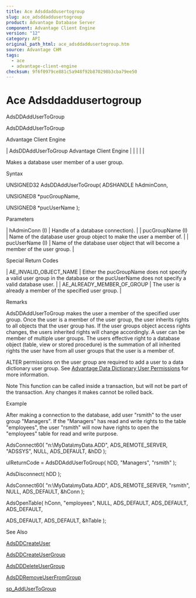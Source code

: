 ```yaml
---
title: Ace Adsddaddusertogroup
slug: ace_adsddaddusertogroup
product: Advantage Database Server
component: Advantage Client Engine
version: "12"
category: API
original_path_html: ace_adsddaddusertogroup.htm
source: Advantage CHM
tags:
  - ace
  - advantage-client-engine
checksum: 9f6f0979ce881c5a948f92b870298b3cba79ee50
---
```


# Ace Adsddaddusertogroup

AdsDDAddUserToGroup

AdsDDAddUserToGroup

Advantage Client Engine

| AdsDDAddUserToGroup  Advantage Client Engine |  |  |  |  |

Makes a database user member of a user group.

Syntax

UNSIGNED32 AdsDDAddUserToGroup( ADSHANDLE hAdminConn,

UNSIGNED8 \*pucGroupName,

UNSIGNED8 \*pucUserName );

Parameters

| hAdminConn (I) | Handle of a database connection). |
| pucGroupName (I) | Name of the database user group object to make the user a member of. |
| pucUserName (I) | Name of the database user object that will become a member of the user group. |

Special Return Codes

| AE\_INVALID\_OBJECT\_NAME | Either the pucGroupName does not specify a valid user group in the database or the pucUserName does not specify a valid database user. |
| AE\_ALREADY\_MEMBER\_OF\_GROUP | The user is already a member of the specified user group. |

Remarks

AdsDDAddUserToGroup makes the user a member of the specified user group. Once the user is a member of the user group, the user inherits rights to all objects that the user group has. If the user groups object access rights changes, the users inherited rights will change accordingly. A user can be member of multiple user groups. The users effective right to a database object (table, view or stored procedure) is the summation of all inherited rights the user have from all user groups that the user is a member of.

ALTER permissions on the user group are required to add a user to a data dictionary user group. See [Advantage Data Dictionary User Permissions](master_advantage_data_dictionary_user_permissions.md) for more information.

Note This function can be called inside a transaction, but will not be part of the transaction. Any changes it makes cannot be rolled back.

Example

After making a connection to the database, add user "rsmith" to the user group "Managers". If the "Managers" has read and write rights to the table "employees", the user "rsmith" will now have rights to open the "employees" table for read and write purpose.

AdsConnect60( "n:\\MyData\\myData.ADD", ADS\_REMOTE\_SERVER, "ADSSYS", NULL, ADS\_DEFAULT, &hDD );

ulReturnCode = AdsDDAddUserToGroup( hDD, "Managers", "rsmith" );

AdsDisconnect( hDD );

AdsConnect60( "n:\\MyData\\myData.ADD", ADS\_REMOTE\_SERVER, "rsmith", NULL, ADS\_DEFAULT, &hConn );

AdsOpenTable( hConn, "employees", NULL, ADS\_DEFAULT, ADS\_DEFAULT, ADS\_DEFAULT,

ADS\_DEFAULT, ADS\_DEFAULT, &hTable );

See Also

[AdsDDCreateUser](ace_adsddcreateuser.md)

[AdsDDCreateUserGroup](ace_adsddcreateusergroup.md)

[AdsDDDeleteUserGroup](ace_adsdddeleteusergroup.md)

[AdsDDRemoveUserFromGroup](ace_adsddremoveuserfromgroup.md)

[sp\_AddUserToGroup](master_sp_addusertogroup.md)

